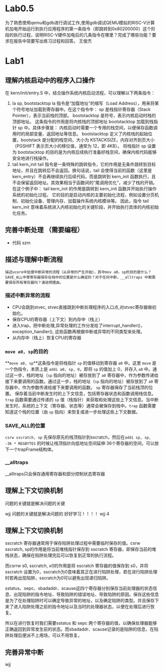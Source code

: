 # Lab0.5
为了熟悉使用qemu和gdb进行调试工作,使用gdb调试QEMU模拟的RISC-V计算机加电开始运行到执行应用程序的第一条指令（即跳转到0x80200000）这个阶段的执行过程，说明RISC-V硬件加电后的几条指令在哪里？完成了哪些功能？要求在报告中简要写出练习过程和回答。
王俊杰
# Lab1
##  理解内核启动中的程序入口操作
在 kern/init/entry.S 中，结合操作系统内核启动流程，可以理解以下两条指令：
1. la sp, bootstacktop
la 指令是“加载地址”的缩写（Load Address），用来将某个符号地址加载到寄存器中。在这个指令中：
sp 是栈指针寄存器（Stack Pointer），表示当前栈的顶部。
bootstacktop 是符号，表示内核启动时栈的顶部地址。
这条指令的作用是将内核栈的顶部地址 bootstacktop 加载到栈指针 sp 中。具体步骤是：
内核启动时需要一个专用的栈空间，以便保存函数调用时的局部变量、返回地址等信息。
bootstacktop 定义了内核栈的起始位置，bootstack 是分配的栈空间，大小为 KSTACKSIZE，内存对齐到页大小（PGSHIFT 表示页大小的移位值，通常为 12，即 4KB）。
将栈指针 sp 设置为 bootstacktop 的目的是为内核后续执行准备好栈空间，确保内核代码能够安全地进行栈操作。
2. tail kern_init
tail 指令是一条特殊的跳转指令，它的作用是无条件跳转到目标地址，并且在跳转后不会返回。换句话说，tail 会使得当前的函数（这里是 kern_entry）不会再继续执行后续代码，而是跳转到 kern_init 函数执行，且不会保留返回地址。其效果相当于函数间的“尾调用优化”，减少了栈的开销。
在这个例子中：
tail kern_init 的作用是跳转到 kern_init 函数并开始执行操作系统的初始化过程。
它的目的是启动内核的主要初始化流程，例如设置分页机制、初始化设备、管理内存、加载操作系统内核模块等。
因此，指令 tail kern_init 意味着系统进入内核初始化的关键阶段，并开始执行具体的内核初始化任务。
##  完善中断处理 （需要编程）
+ 代码
szm
## 描述与理解中断流程
    描述ucore中处理中断异常的流程（从异常的产生开始），其中mov a0，sp的目的是什么？
    SAVE_ALL中寄寄存器保存在栈中的位置是什么确定的？对于任何中断，__alltraps 中都需要保存所有寄存器吗？请说明理由。
### 描述中断异常的流程
+ CPU会跳到stvec, stvec直接跳到中断处理程序的入口点,对stvec寄存器做初始化。
+ 保存CPU的寄存器（上下文）到内存中（栈上）
+ 进入trap，把中断处理,异常处理的工作分发给了interrupt_handler()，exception_handler(), 这些函数再根据中断或异常的不同类型来处理。
+ 从内存中（栈上）恢复CPU的寄存器
### `move a0, sp`的目的
**`move a0, sp`**这条指令是将栈指针 `sp` 的值移动到寄存器 `a0` 中。这里 `move` 是一个伪指令，本质上是 `addi a0, sp, 0`，即将 `sp` 的值加上 0，并存入 `a0` 中。通过这一步，栈的地址（`sp` 指向的地址）被存放到了 `a0` 寄存器中，作为参数传递给接下来要调用的函数。通过这一步，栈的地址（`sp` 指向的地址）被存放到了 `a0` 寄存器中，作为参数传递给接下来要调用的函数。
`sp` 寄存器保存了当前栈顶的位置。
保存着当前中断发生时的上下文信息，包括寄存器状态和函数调用栈信息。`trap` 函数需要通过传递的 `sp` 值（栈指针）来获取和处理这些上下文信息。当中断发生时，系统的上下文（寄存器、状态等）通常会被保存到栈中。`trap` 函数需要知道这个栈的位置（由 `sp` 指向）来恢复或进一步处理这些上下文数据。
### SAVE_ALL的位置
`csrw sscratch, sp` 先保存原先的栈顶指针到sscratch，然后在`addi sp, sp, -36 * REGBYTES` 的时候让栈顶指针向低地址空间延伸 36个寄存器的空间，可以放下一个trapFrame结构体。
### __alltraps
__alltraps只会保存通用寄存器和部分控制状态寄存器
## 理解上下文切换机制
问题的关键就是解决问题的关键

wjj
问题的关键就是解决问题的
好好学习！！！！
wjj
4
## 理解上下文切换机制
sscratch 寄存器通常用于保存陷阱处理过程中需要临时保存的值。csrw sscratch, sp的作用是将当前堆栈指针保存到 sscratch 寄存器，即保存当前的堆栈状态，确保在陷阱处理完后可以恢复到正常的执行流程。

而csrrw s0, sscratch, x0的作用是将 sscratch 寄存器的值保存到 s0，并将 sscratch 设置为0，sscratch为0意味着其正在进行陷阱处理，若在进行陷阱处理时若再出现陷阱，sscratch为0可以避免出现递归陷阱。

sstatus、sepc、sbadaddr、scause这四个寄存器分别保存当前处理器的状态信息、出现陷阱的指令地址、导致陷阱的错误地址、导致陷阱的原因。保存这些信息是为了在处理陷阱时可以确定导致异常的地址，以及确定陷阱的类型。并且保存下来了进入陷阱处理之前的指令地址以及当时的处理器状态，以便在处理后进行恢复。

所以在进行恢复时我们需要sstatus 和 sepc 两个寄存器的值，以确保处理器能够正确返回到异常发生前的状态。而sbadaddr、scause记录的是陷阱的信息，在陷阱处理后便派不上用场，可以不用恢复。

## 完善异常中断
wjj



